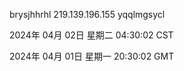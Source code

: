 brysjhhrhl 219.139.196.155 yqqlmgsycl

2024年 04月 02日 星期二 04:30:02 CST

2024年 04月 01日 星期一 20:30:02 GMT
